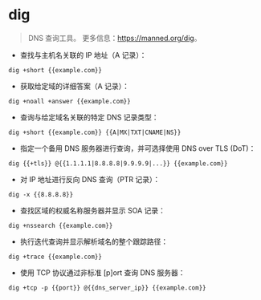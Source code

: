 # dig

> DNS 查询工具。
> 更多信息：<https://manned.org/dig>。

- 查找与主机名关联的 IP 地址（A 记录）：

`dig +short {{example.com}}`

- 获取给定域的详细答案（A 记录）：

`dig +noall +answer {{example.com}}`

- 查询与给定域名关联的特定 DNS 记录类型：

`dig +short {{example.com}} {{A|MX|TXT|CNAME|NS}}`

- 指定一个备用 DNS 服务器进行查询，并可选择使用 DNS over TLS (DoT)：

`dig {{+tls}} @{{1.1.1.1|8.8.8.8|9.9.9.9|...}} {{example.com}}`

- 对 IP 地址进行反向 DNS 查询（PTR 记录）：

`dig -x {{8.8.8.8}}`

- 查找区域的权威名称服务器并显示 SOA 记录：

`dig +nssearch {{example.com}}`

- 执行迭代查询并显示解析域名的整个跟踪路径：

`dig +trace {{example.com}}`

- 使用 TCP 协议通过非标准 [p]ort 查询 DNS 服务器：

`dig +tcp -p {{port}} @{{dns_server_ip}} {{example.com}}`